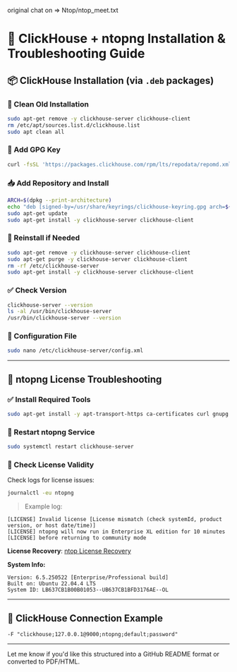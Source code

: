 original chat on => Ntop/ntop_meet.txt

# 🐘 ClickHouse + ntopng Installation & Troubleshooting Guide

## 📦 ClickHouse Installation (via `.deb` packages)

### 🔄 Clean Old Installation

```bash
sudo apt-get remove -y clickhouse-server clickhouse-client
rm /etc/apt/sources.list.d/clickhouse.list
sudo apt clean all
```

### 🔑 Add GPG Key

```bash
curl -fsSL 'https://packages.clickhouse.com/rpm/lts/repodata/repomd.xml.key' | sudo gpg --dearmor -o /usr/share/keyrings/clickhouse-keyring.gpg
```

### 📥 Add Repository and Install

```bash
ARCH=$(dpkg --print-architecture)
echo "deb [signed-by=/usr/share/keyrings/clickhouse-keyring.gpg arch=${ARCH}] https://packages.clickhouse.com/deb stable main" | sudo tee /etc/apt/sources.list.d/clickhouse.list
sudo apt-get update
sudo apt-get install -y clickhouse-server clickhouse-client
```

### 🔁 Reinstall if Needed

```bash
sudo apt-get remove -y clickhouse-server clickhouse-client
sudo apt-get purge -y clickhouse-server clickhouse-client
rm -rf /etc/clickhouse-server
sudo apt-get install -y clickhouse-server clickhouse-client
```

### ✅ Check Version

```bash
clickhouse-server --version
ls -al /usr/bin/clickhouse-server
/usr/bin/clickhouse-server --version
```

### 🔧 Configuration File

```bash
sudo nano /etc/clickhouse-server/config.xml
```

---

## 🔐 ntopng License Troubleshooting

### ✅ Install Required Tools

```bash
sudo apt-get install -y apt-transport-https ca-certificates curl gnupg
```

### 🔄 Restart ntopng Service

```bash
sudo systemctl restart clickhouse-server
```

### 🔎 Check License Validity

Check logs for license issues:

```bash
journalctl -eu ntopng
```

> Example log:
```
[LICENSE] Invalid license [License mismatch (check systemId, product version, or host date/time)]
[LICENSE] ntopng will now run in Enterprise XL edition for 10 minutes
[LICENSE] before returning to community mode
```

**License Recovery**: [ntop License Recovery](https://shop.ntop.org/recover_licenses.php)

**System Info:**
```
Version: 6.5.250522 [Enterprise/Professional build]
Built on: Ubuntu 22.04.4 LTS
System ID: LB637CB1B00B01053--UB637CB1BFD3176AE--OL
```

---

## 🔗 ClickHouse Connection Example

```
-F "clickhouse;127.0.0.1@9000;ntopng;default;password"
```

---

Let me know if you'd like this structured into a GitHub README format or converted to PDF/HTML.
